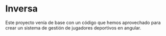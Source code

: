 # Inversa

Este proyecto venía de base con un código que hemos aprovechado para crear un sistema de gestión de jugadores deportivos en angular.
